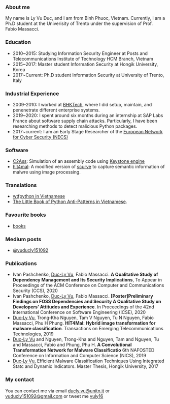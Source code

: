### About me

My name is Ly Vu Duc, and I am from Binh Phuoc, Vietnam. Currently, I am a Ph.D student at the Univerisity of Trento under the supervision of Prof. Fabio Massacci. 

### Education
* 2010~2015: Studying Information Security Engineer at Posts and Telecommunications Institute of Technology HCM Branch, Vietnam
* 2015~2017: Master student Information Security at Hongik University, Korea
* 2017~Current: Ph.D student Information Security at University of Trento, Italy  

### Industrial Experience
* 2009-2010: I worked at [BHKTech](https://bhk.vn/), where I did setup, maintain, and penenetrate different enterprise systems.
* 2019~2020: I spent around six months during an internship at SAP Labs France about software supply chain attacks. Particularly, I have been researching methods to detect malicious Python packages. 
* 2017~current: I am an Early Stage Researcher of the [European Network for Cyber Security (NECS)](https://www.necs-project.eu)

### Software
* [C2Ass](https://github.com/lyvd/C2Ass): Simulation of an assembly code using [Keystone engine](https://www.keystone-engine.org/)
* [hit4mal](https://github.com/vuduclyunitn/image_based_malware_detection): A modified version of [scurve](https://github.com/cortesi/scurve) to capture semantic information of malwre using image processing.

### Translations
* [wtfpython in Vietnamese](https://github.com/vuduclyunitn/wtfptyhon-vi)
* [The Little Book of Python Anti-Patterns in Vietnamese](https://colab.research.google.com/github/vuduclyunitn/learning_python/blob/master/Anti_patterns.ipynb). 

### Favourite books
* [books](books.md)

### Medium posts
* [@vuducly151092](https://medium.com/@vuducly151092)

### Publications

* Ivan Pashchenko, <ins>Duc-Ly Vu</ins>, Fabio Massacci. **A Qualitative Study of Dependency Management and Its Security Implications**, To Appear in Proceedings of the ACM Conference on Computer and Communications Security (CCS), 2020
* Ivan Pashchenko, <ins>Duc-Ly Vu</ins>, Fabio Massacci. **[Poster]Preliminary Findings on FOSS Dependencies and Security A Qualitative Study on Developers’ Attitudes and Experience**. In Proceedings of the 42nd International Conference on Software Engineering (ICSE), 2020
* <ins>Duc‐Ly Vu</ins>, Trong‐Kha Nguyen, Tam V Nguyen, Tu N Nguyen, Fabio Massacci, Phu H Phung. **HIT4Mal: Hybrid image transformation for malware classification**. Transactions on Emerging Telecommunications Technologies, 2019
* <ins>Duc-Ly Vu</ins> and Nguyen, Trong-Kha and Nguyen, Tam and Nguyen, Tu and Massacci, Fabio and Phung, Phu H. **A Convolutional Transformation Network for Malware Classificatio** 6th NAFOSTED Conference on Information and Computer Science (NICS), 2019
* <ins>Duc‐Ly Vu</ins>, Efficient Malware Classification Techniques Using Integrated Statc and Dynamic Indicators. Master Thesis, Hongik University, 2017
 
### My contact
You can contact me via email [ducly.vu@unitn.it](mailto:ducly.vu@unitn.it) or [vuducly151092@gmail.com](mailto:vuducly151092@gmail.com) or tweet me [vuly16](https://twitter.com/vuly16)
